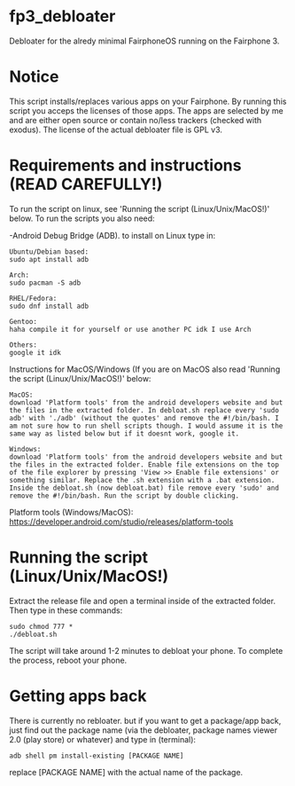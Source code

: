 # fp3_debloater
Debloater for the alredy minimal FairphoneOS running on the Fairphone 3.
# Notice
This script installs/replaces various apps on your Fairphone. By running this script you acceps the licenses of those apps. The apps are selected by me and are either open source or contain no/less trackers (checked with exodus). The license of the actual debloater file is GPL v3.
# Requirements and instructions (READ CAREFULLY!)
To run the script on linux, see 'Running the script (Linux/Unix/MacOS!)' below. To run the scripts you also need:

-Android Debug Bridge (ADB). to install on Linux type in:
```
Ubuntu/Debian based:
sudo apt install adb

Arch:
sudo pacman -S adb

RHEL/Fedora:
sudo dnf install adb

Gentoo:
haha compile it for yourself or use another PC idk I use Arch

Others:
google it idk
```
Instructions for MacOS/Windows (If you are on MacOS also read 'Running the script (Linux/Unix/MacOS!)' below:
```
MacOS:
download 'Platform tools' from the android developers website and but the files in the extracted folder. In debloat.sh replace every 'sudo adb' with './adb' (without the quotes' and remove the #!/bin/bash. I am not sure how to run shell scripts though. I would assume it is the same way as listed below but if it doesnt work, google it.

Windows:
download 'Platform tools' from the android developers website and but the files in the extracted folder. Enable file extensions on the top of the file explorer by pressing 'View >> Enable file extensions' or something similar. Replace the .sh extension with a .bat extension. Inside the debloat.sh (now debloat.bat) file remove every 'sudo' and remove the #!/bin/bash. Run the script by double clicking.
```
Platform tools (Windows/MacOS): https://developer.android.com/studio/releases/platform-tools
# Running the script (Linux/Unix/MacOS!)
Extract the release file and open a terminal inside of the extracted folder. Then type in these commands:
```
sudo chmod 777 *
./debloat.sh
```
The script will take around 1-2 minutes to debloat your phone. To complete the process, reboot your phone.
# Getting apps back
There is currently no rebloater. but if you want to get a package/app back, just find out the package name (via the debloater, package names viewer 2.0 (play store) or whatever) and type in (terminal):
```
adb shell pm install-existing [PACKAGE NAME]
```
replace [PACKAGE NAME] with the actual name of the package.
